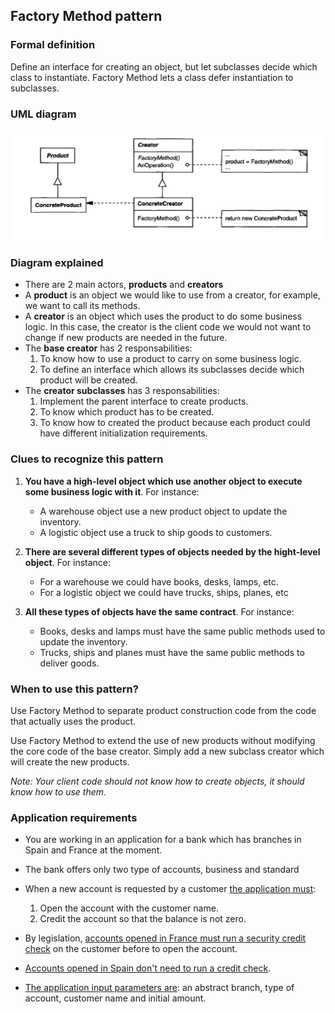 ## Factory Method pattern

### Formal definition

Define an interface for creating an object, but let subclasses decide which class to instantiate. Factory Method lets a class defer instantiation to subclasses.

### UML diagram

![Source book: Design Patterns, Elements of Reusable Object-Oriented Software](https://github.com/osotorrio/designpatterns/blob/master/GangOfFour.Patterns/Creational/FactoryMethod/uml_diagram.png)

### Diagram explained

-   There are 2 main actors, **products** and **creators**
-   A **product** is an object we would like to use from a creator, for example, we want to call its methods.
-   A **creator** is an object which uses the product to do some business logic. In this case, the creator is the client code we would not want to change if new products are needed in the future.
-   The **base creator** has 2 responsabilities:
    1. To know how to use a product to carry on some business logic.
    2. To define an interface which allows its subclasses decide which product will be created.
-   The **creator subclasses** has 3 responsabilities:
    1. Implement the parent interface to create products.
    2. To know which product has to be created.
    3. To know how to created the product because each product could have different initialization requirements.

### Clues to recognize this pattern

1. **You have a high-level object which use another object to execute some business logic with it**. For instance:
   
   - A warehouse object use a new product object to update the inventory.
   - A logistic object use a truck to ship goods to customers.

2. **There are several different types of objects needed by the hight-level object**. For instance:
   - For a warehouse we could have books, desks, lamps, etc.
   - For a logistic object we could have trucks, ships, planes, etc

3. **All these types of objects have the same contract**. For instance:
   - Books, desks and lamps must have the same public methods used to update the inventory.
   - Trucks, ships and planes must have the same public methods to deliver goods.

### When to use this pattern?

Use Factory Method to separate product construction code from the code that actually uses the product.

Use Factory Method to extend the use of new products without modifying the core code of the base creator. Simply add a new subclass creator which will create the new products.

_Note: Your client code should not know how to create objects, it should know how to use them._

### Application requirements

-   You are working in an application for a bank which has branches in Spain and France at the moment.
-   The bank offers only two type of accounts, business and standard
-   When a new account is requested by a customer [the application must](https://github.com/osotorrio/designpatterns/blob/master/GangOfFour.Patterns/Creational/FactoryMethod/Creators/AbstractBranch.cs):

    1. Open the account with the customer name.
    2. Credit the account so that the balance is not zero.

-   By legislation, [accounts opened in France must run a security credit check](https://github.com/osotorrio/designpatterns/blob/master/GangOfFour.Patterns/Creational/FactoryMethod/Creators/FrenchBranch.cs) on the customer before to open the account.
-   [Accounts opened in Spain don't need to run a credit check](https://github.com/osotorrio/designpatterns/blob/master/GangOfFour.Patterns/Creational/FactoryMethod/Creators/SpanishBranch.cs).

-   [The application input parameters are](https://github.com/osotorrio/designpatterns/blob/master/GangOfFour.Patterns/Creational/FactoryMethod/Client/Application.cs): an abstract branch, type of account, customer name and initial amount.
